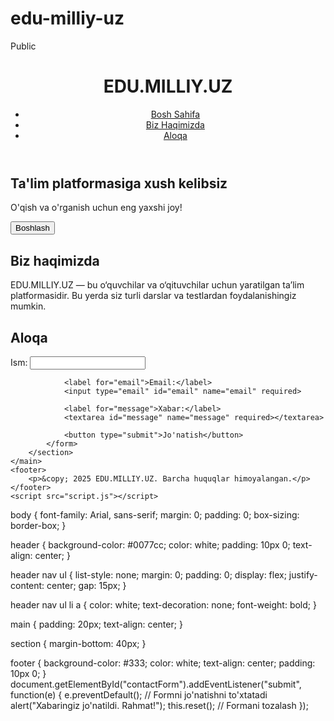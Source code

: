# edu-milliy-uz
Public
<!DOCTYPE html>
<html lang="uz">
<head>
    <meta charset="UTF-8">
    <meta name="viewport" content="width=device-width, initial-scale=1.0">
    <title>EDU.MILLIY.UZ</title>
    <link rel="stylesheet" href="style.css">
</head>
<body>
    <header>
        <h1>EDU.MILLIY.UZ</h1>
        <nav>
            <ul>
                <li><a href="#home">Bosh Sahifa</a></li>
                <li><a href="#about">Biz Haqimizda</a></li>
                <li><a href="#contact">Aloqa</a></li>
            </ul>
        </nav>
    </header>
    <main>
        <section id="home">
            <h2>Ta'lim platformasiga xush kelibsiz</h2>
            <p>O'qish va o'rganish uchun eng yaxshi joy!</p>
            <button onclick="alert('Ro‘yxatdan o‘ting va o‘rganishni boshlang!')">Boshlash</button>
        </section>
        <section id="about">
            <h2>Biz haqimizda</h2>
            <p>EDU.MILLIY.UZ — bu o‘quvchilar va o‘qituvchilar uchun yaratilgan ta’lim platformasidir. Bu yerda siz turli darslar va testlardan foydalanishingiz mumkin.</p>
        </section>
        <section id="contact">
            <h2>Aloqa</h2>
            <form id="contactForm">
                <label for="name">Ism:</label>
                <input type="text" id="name" name="name" required>
                
                <label for="email">Email:</label>
                <input type="email" id="email" name="email" required>
                
                <label for="message">Xabar:</label>
                <textarea id="message" name="message" required></textarea>
                
                <button type="submit">Jo'natish</button>
            </form>
        </section>
    </main>
    <footer>
        <p>&copy; 2025 EDU.MILLIY.UZ. Barcha huquqlar himoyalangan.</p>
    </footer>
    <script src="script.js"></script>
</body>
</html>
body {
    font-family: Arial, sans-serif;
    margin: 0;
    padding: 0;
    box-sizing: border-box;
}

header {
    background-color: #0077cc;
    color: white;
    padding: 10px 0;
    text-align: center;
}

header nav ul {
    list-style: none;
    margin: 0;
    padding: 0;
    display: flex;
    justify-content: center;
    gap: 15px;
}

header nav ul li a {
    color: white;
    text-decoration: none;
    font-weight: bold;
}

main {
    padding: 20px;
    text-align: center;
}

section {
    margin-bottom: 40px;
}

footer {
    background-color: #333;
    color: white;
    text-align: center;
    padding: 10px 0;
}
document.getElementById("contactForm").addEventListener("submit", function(e) {
    e.preventDefault(); // Formni jo'natishni to'xtatadi
    alert("Xabaringiz jo'natildi. Rahmat!");
    this.reset(); // Formani tozalash
});
